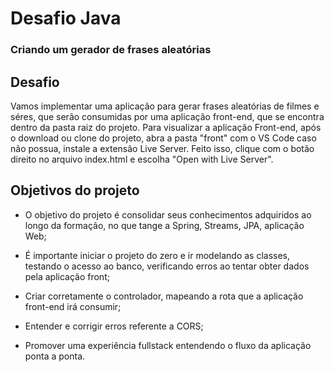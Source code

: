 ﻿# Desafio Java
### Criando um gerador de frases aleatórias

## Desafio
Vamos implementar uma aplicação para gerar frases aleatórias de filmes e séres, que serão consumidas por uma aplicação front-end, que se encontra dentro da pasta raiz do projeto.
Para visualizar a aplicação Front-end, após o download ou clone do projeto, abra a pasta "front" com o VS Code
caso não possua, instale a extensão Live Server.
Feito isso, clique com o botão direito no arquivo index.html e escolha "Open with Live Server".

## Objetivos do projeto

- O objetivo do projeto é consolidar seus conhecimentos adquiridos ao longo da formação, no que tange a Spring, Streams, JPA, aplicação Web;
- É importante iniciar o projeto do zero e ir modelando as classes, testando o acesso ao banco, verificando erros ao tentar obter dados pela aplicação front;
- Criar corretamente o controlador, mapeando a rota que a aplicação front-end irá consumir;
- Entender e corrigir erros referente a CORS;

- Promover uma experiência fullstack entendendo o fluxo da aplicação ponta a ponta.
